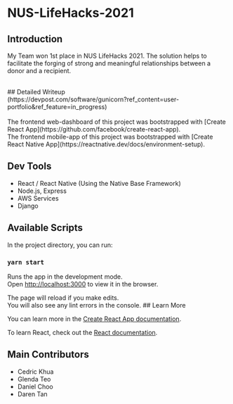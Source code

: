 # NUS-LifeHacks-2021

## Introduction
My Team won 1st place in NUS LifeHacks 2021. The solution helps to facilitate the forging of strong and meaningful relationships between a donor and a recipient.

<br />
## Detailed Writeup
<br />
(https://devpost.com/software/gunicorn?ref_content=user-portfolio&ref_feature=in_progress)

<br />
<br />
The frontend web-dashboard of this project was bootstrapped with [Create React App](https://github.com/facebook/create-react-app).
<br />
The frontend mobile-app of this project was bootstrapped with [Create React Native App](https://reactnative.dev/docs/environment-setup).

## Dev Tools
- React / React Native (Using the Native Base Framework)
- Node.js, Express
- AWS Services
- Django


## Available Scripts

In the project directory, you can run:

### `yarn start`

Runs the app in the development mode.<br />
Open [http://localhost:3000](http://localhost:3000) to view it in the browser.

The page will reload if you make edits.<br />
You will also see any lint errors in the console. ## Learn More

You can learn more in the [Create React App documentation](https://facebook.github.io/create-react-app/docs/getting-started).

To learn React, check out the [React documentation](https://reactjs.org/).

## Main Contributors
- Cedric Khua 
- Glenda Teo
- Daniel Choo
- Daren Tan